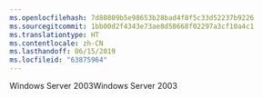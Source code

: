 ```yaml
---
ms.openlocfilehash: 7d80809b5e98653b28bad4f8f5c33d52237b9226
ms.sourcegitcommit: 1bb00d2f4343e73ae8d58668f02297a3cf10a4c1
ms.translationtype: HT
ms.contentlocale: zh-CN
ms.lasthandoff: 06/15/2019
ms.locfileid: "63875964"
---
```

<span data-ttu-id="085bb-101">Windows Server 2003</span><span class="sxs-lookup"><span data-stu-id="085bb-101">Windows Server 2003</span></span>